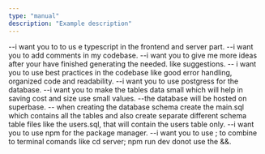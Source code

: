 ```yaml
---
type: "manual"
description: "Example description"
---
```

--i want you to to us e typescript in the frontend and server part.
--i want you to add comments in my codebase.
--i want you to give me more ideas after your have finished generating the needed. like suggestions.
-- i want you to use best practices in the codebase like good error handling, organized code and readability.
--i want you to use postgress for the database.
--i want you to make the tables data small which will help in saving cost and size use small values.
--the database will be hosted on superbase.
-- when creating the database schema create the main.sql which contains all the tables and also create separate different schema table files like the users.sql, that will contain the users table only.
--i want you to use npm for the package manager.
--i want you to use ; to combine to terminal comands like cd server; npm run dev donot use the &&.